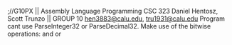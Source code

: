 ;//G10PX || Assembly Language Programming CSC 323 Daniel Hentosz, Scott Trunzo || GROUP 10 hen3883@calu.edu, tru1931@calu.edu
Program cant use ParseInteger32 or ParseDecimal32. Make use of the bitwise operations: and or
